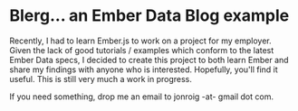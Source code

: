 Blerg... an Ember Data Blog example
================

Recently, I had to learn Ember.js to work on a project for my employer. Given the lack of good tutorials / examples which conform to the latest Ember Data specs, I decided to create this project to both learn Ember and share my findings with anyone who is interested. Hopefully, you'll find it useful. This is still very much a work in progress.

If you need something, drop me an email to jonroig -at- gmail dot com.